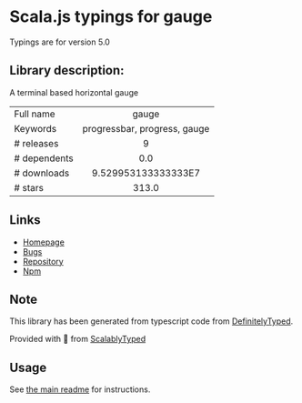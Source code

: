
# Scala.js typings for gauge

Typings are for version 5.0

## Library description:
A terminal based horizontal gauge

|                    |                 |
| ------------------ | :-------------: |
| Full name          | gauge |
| Keywords           | progressbar, progress, gauge |
| # releases         | 9 |
| # dependents       | 0.0 |
| # downloads        | 9.529953133333333E7 |
| # stars            | 313.0 |

## Links
- [Homepage](https://github.com/npm/gauge)
- [Bugs](https://github.com/npm/gauge/issues)
- [Repository](https://github.com/npm/gauge)
- [Npm](https://www.npmjs.com/package/gauge)
    


## Note
This library has been generated from typescript code from [DefinitelyTyped](https://definitelytyped.org).

Provided with :purple_heart: from [ScalablyTyped](https://github.com/oyvindberg/ScalablyTyped)

## Usage
See [the main readme](../../readme.md) for instructions.


